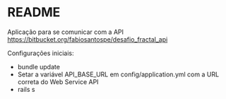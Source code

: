# README

Aplicação para se comunicar com a API https://bitbucket.org/fabiosantospe/desafio_fractal_api

Configurações iniciais:

- bundle update
- Setar a variável API_BASE_URL em config/application.yml com a URL correta do Web Service API
- rails s
